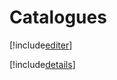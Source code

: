# Catalogues

[!include[editer](catalogues.editer.autogen.md)]

[!include[details](catalogues.details.autogen.md)]










































































































